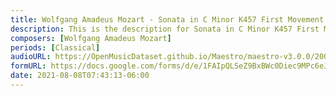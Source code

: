 ```yaml
---
title: Wolfgang Amadeus Mozart - Sonata in C Minor K457 First Movement (1)
description: This is the description for Sonata in C Minor K457 First Movement by Wolfgang Amadeus Mozart
composers: [Wolfgang Amadeus Mozart]
periods: [Classical]
audioURL: https://OpenMusicDataset.github.io/Maestro/maestro-v3.0.0/2008/MIDI-Unprocessed_02_R1_2008_01-05_ORIG_MID--AUDIO_02_R1_2008_wav--2.midi
formURL: https://docs.google.com/forms/d/e/1FAIpQLSeZ9BxBWc0Diec9MPc6eJhV1yScecCgS8RsyLlMFZfhjcOvfg/viewform
date: 2021-08-08T07:43:13-06:00
---
```

